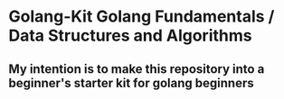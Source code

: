 # Golang-Kit Golang Fundamentals / Data Structures and Algorithms

## My intention is to make this repository into a beginner's starter kit for golang beginners
